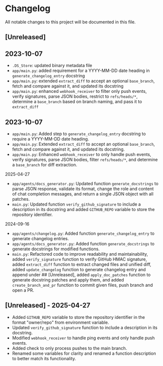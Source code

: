# Changelog

All notable changes to this project will be documented in this file.

## [Unreleased]
## 2023-10-07
- `.DS_Store`: updated binary metadata file  
- `app/main.py`: added requirement for a YYYY-MM-DD date heading in `generate_changelog_entry` docstring  
- `app/main.py`: extended `extract_diff` to accept an optional `base_branch`, fetch and compare against it, and updated its docstring  
- `app/main.py`: enhanced `webhook_receiver` to filter only push events, verify signatures, parse JSON bodies, restrict to `refs/heads/*`, determine a `base_branch` based on branch naming, and pass it to `extract_diff`

## 2023-10-07
- `app/main.py`: Added step to `generate_changelog_entry` docstring to require a YYYY-MM-DD date heading.  
- `app/main.py`: Extended `extract_diff` to accept an optional `base_branch`, fetch and compare against it, and updated its docstring.  
- `app/main.py`: Enhanced `webhook_receiver` to only handle push events, verify signatures, parse JSON bodies, filter `refs/heads/*`, and determine a `base_branch` for diff extraction.

2025-04-27
* `app/agents/docs_generator.py`: Updated function `generate_docstrings` to parse JSON response, validate its format, change the role and content of chat completion messages, and return a single JSON object with all patches.
* `main.py`: Updated function `verify_github_signature` to include a description in its docstring and added `GITHUB_REPO` variable to store the repository identifier.

2024-09-16
* `app/agents/changelog.py`: Added function `generate_changelog_entry` to generate changelog entries.
* `app/agents/docs_generator.py`: Added function `generate_docstrings` to generate docstrings for modified functions.
* `main.py`: Refactored code to improve readability and maintainability, added `verify_signature` function to verify GitHub HMAC signature, added `extract_diff` function to extract changed files and unified diff, added `update_changelog` function to generate changelog entry and append under ## [Unreleased], added `apply_doc_patches` function to generate docstring patches and apply them, and added `create_branch_and_pr` function to commit given files, push branch and open a PR.

## [Unreleased] - 2025-04-27
- Added `GITHUB_REPO` variable to store the repository identifier in the format "owner/repo" from environment variable.
- Updated `verify_github_signature` function to include a description in its docstring.
- Modified `webhook_receiver` to handle ping events and only handle push events.
- Added check to only process pushes to the main branch.
- Renamed some variables for clarity and renamed a function description to better match its functionality.

